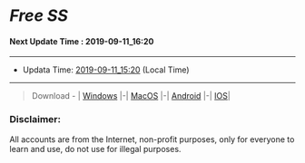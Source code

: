 
# *Free SS*

#### Next Update Time : 2019-09-11_16:20

---
* Updata Time: [2019-09-11_15:20](https://github.com/Geek-007/free-SS/blob/master/2019-09-11_15:20_FreeSS.txt) (Local Time)
---

> Download - | [Windows](https://github.com/shadowsocks/shadowsocks-windows/releases) |-| [MacOS](https://github.com/shadowsocks/shadowsocks-iOS/releases) |-| [Android](https://github.com/shadowsocks/shadowsocks-android/releases) |-| [IOS](https://itunes.apple.com/us/)|

### Disclaimer:
All accounts are from the Internet, non-profit purposes, only for everyone to learn and use, do not use for illegal purposes.
<br>
